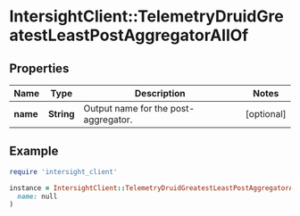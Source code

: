 # IntersightClient::TelemetryDruidGreatestLeastPostAggregatorAllOf

## Properties

| Name | Type | Description | Notes |
| ---- | ---- | ----------- | ----- |
| **name** | **String** | Output name for the post-aggregator. | [optional] |

## Example

```ruby
require 'intersight_client'

instance = IntersightClient::TelemetryDruidGreatestLeastPostAggregatorAllOf.new(
  name: null
)
```

